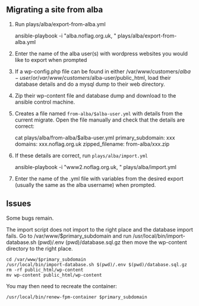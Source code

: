 Migrating a site from alba
---

1. Run plays/alba/export-from-alba.yml

    ansible-playbook -i "alba.noflag.org.uk, " plays/alba/export-from-alba.yml

2. Enter the name of the alba user(s) with wordpress websites you would like to export when prompted
    
3. If a wp-config.php file can be found in either /var/www/customers/$alba-user/ or /var/www/customers/$alba-user/public_html, load their database details and do a mysql dump to their web directory.

4. Zip their wp-content file and database dump and download to the ansible control machine.

5. Creates a file named `from-alba/$alba-user.yml` with details from the current migrate. Open the file manually and check that the details are correct:

    cat plays/alba/from-alba/$alba-user.yml
    primary_subdomain: xxx
    domains: xxx.noflag.org.uk
    zipped_filename: from-alba/xxx.zip

6. If these details are correct, run `plays/alba/import.yml`

    ansible-playbook -i "www2.noflag.org.uk, " plays/alba/import.yml

7. Enter the name of the .yml file with variables from the desired export (usually the same as the alba username) when prompted.

Issues
---
Some bugs remain.

The import script does not import to the right place and the database import fails. Go to /var/www/$primary_subdomain and run /usr/local/bin/import-database.sh (pwd)/.env (pwd)/database.sql.gz then move the wp-content directory to the right place.

    cd /var/www/$primary_subdomain
    /usr/local/bin/import-database.sh $(pwd)/.env $(pwd)/database.sql.gz
    rm -rf public_html/wp-content
    mv wp-content public_html/wp-content

You may then need to recreate the container:

    /usr/local/bin/renew-fpm-container $primary_subdomain